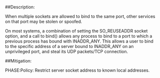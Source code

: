 ##Description:

When multiple sockets are allowed to bind to the same port, other services on that port may be stolen or spoofed.

On most systems, a combination of setting the SO_REUSEADDR socket option, and a call to bind() allows any process to bind to a port to which a previous process has bound with INADDR_ANY. This allows a user to bind to the specific address of a server bound to INADDR_ANY on an unprivileged port, and steal its UDP packets/TCP connection.

##Mitigation:


PHASE:Policy:
Restrict server socket address to known local addresses.

